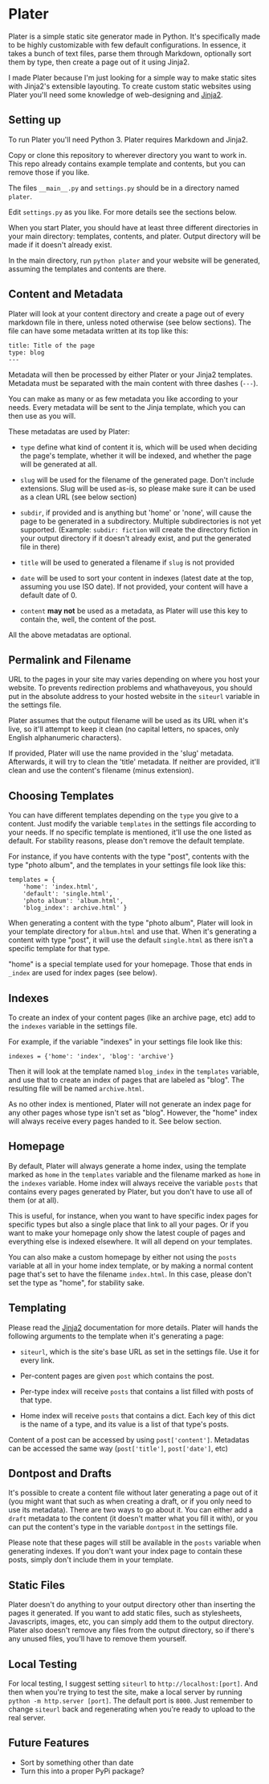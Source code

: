 # Plater #
Plater is a simple static site generator made in Python. It's specifically made to be highly customizable with few default configurations. In essence, it takes a bunch of text files, parse them through Markdown, optionally sort them by type, then create a page out of it using Jinja2.

I made Plater because I'm just looking for a simple way to make static sites with Jinja2's extensible layouting. To create custom static websites using Plater you'll need some knowledge of web-designing and [Jinja2](http://jinja.pocoo.org).

## Setting up
To run Plater you'll need Python 3. Plater requires Markdown and Jinja2.

Copy or clone this repository to wherever directory you want to work in. This repo already contains example template and contents, but you can remove those if you like.

The files `__main__.py` and `settings.py` should be in a directory named `plater`.

Edit `settings.py` as you like. For more details see the sections below.

When you start Plater, you should have at least three different directories in your main directory: templates, contents, and plater. Output directory will be made if it doesn't already exist.

In the main directory, run `python plater` and your website will be generated, assuming the templates and contents are there.

## Content and Metadata
Plater will look at your content directory and create a page out of every markdown file in there, unless noted otherwise (see below sections). The file can have some metadata written at its top like this:
```
title: Title of the page
type: blog
---
```
Metadata will then be processed by either Plater or your Jinja2 templates. Metadata must be separated with the main content with three dashes (`---`).

You can make as many or as few metadata you like according to your needs. Every metadata will be sent to the Jinja template, which you can then use as you will.

These metadatas are used by Plater:

- `type` define what kind of content it is, which will be used when deciding the page's template, whether it will be indexed, and whether the page will be generated at all.

- `slug` will be used for the filename of the generated page. Don't include extensions. Slug will be used as-is, so please make sure it can be used as a clean URL (see below section)

- `subdir`, if provided and is anything but 'home' or 'none', will cause the page to be generated in a subdirectory. Multiple subdirectories is not yet supported. (Example: `subdir: fiction` will create the directory fiction in your output directory if it doesn't already exist, and put the generated file in there)

- `title` will be used to generated a filename if `slug` is not provided

- `date` will be used to sort your content in indexes (latest date at the top, assuming you use ISO date). If not provided, your content will have a default date of 0.

- `content` **may not** be used as a metadata, as Plater will use this key to contain the, well, the content of the post.

All the above metadatas are optional.

## Permalink and Filename
URL to the pages in your site may varies depending on where you host your website. To prevents redirection problems and whathaveyous, you should put in the absolute address to your hosted website in the `siteurl` variable in the settings file.

Plater assumes that the output filename will be used as its URL when it's live, so it'll attempt to keep it clean (no capital letters, no spaces, only English alphanumeric characters).

If provided, Plater will use the name provided in the 'slug' metadata. Afterwards, it will try to clean the 'title' metadata. If neither are provided, it'll clean and use the content's filename (minus extension).

## Choosing Templates
You can have different templates depending on the `type` you give to a content. Just modify the variable `templates` in the settings file according to your needs. If no specific template is mentioned, it'll use the one listed as default. For stability reasons, please don't remove the default template.

For instance, if you have contents with the type "post", contents with the type "photo album", and the templates in your settings file look like this:
```
templates = {
    'home': 'index.html',
    'default': 'single.html',
    'photo album': 'album.html',
    'blog_index': archive.html' }
```
When generating a content with the type "photo album", Plater will look in your template directory for `album.html` and use that. When it's generating a content with type "post", it will use the default `single.html` as there isn't a specific template for that type.

"home" is a special template used for your homepage. Those that ends in `_index` are used for index pages (see below).

## Indexes
To create an index of your content pages (like an archive page, etc) add to the `indexes` variable in the settings file.

For example, if the variable "indexes" in your settings file look like this:
```
indexes = {'home': 'index', 'blog': 'archive'}
```
Then it will look at the template named `blog_index` in the `templates` variable, and use that to create an index of pages that are labeled as "blog". The resulting file will be named `archive.html`.

As no other index is mentioned, Plater will not generate an index page for any other pages whose type isn't set as "blog". However, the "home" index will always receive every pages handed to it. See below section.  

## Homepage
By default, Plater will always generate a home index, using the template marked as `home` in the `templates` variable and the filename marked as `home` in the `indexes` variable. Home index will always receive the variable `posts` that contains every pages generated by Plater, but you don't have to use all of them (or at all).

This is useful, for instance, when you want to have specific index pages for specific types but also a single place that link to all your pages. Or if you want to make your homepage only show the latest couple of pages and everything else is indexed elsewhere. It will all depend on your templates.   

You can also make a custom homepage by either not using the `posts` variable at all in your home index template, or by making a normal content page that's set to have the filename `index.html`. In this case, please don't set the type as "home", for stability sake.   

## Templating
Please read the [Jinja2](http://jinja.pocoo.org/docs) documentation for more details. Plater will hands the following arguments to the template when it's generating a page:

- `siteurl`, which is the site's base URL as set in the settings file. Use it for every link.

- Per-content pages are given `post` which contains the post.

- Per-type index will receive `posts` that contains a list filled with posts of that type.

- Home index will receive `posts` that contains a dict. Each key of this dict is the name of a type, and its value is a list of that type's posts.

Content of a post can be accessed by using `post['content']`. Metadatas can be accessed the same way (`post['title']`, `post['date']`, etc)

## Dontpost and Drafts
It's possible to create a content file without later generating a page out of it (you might want that such as when creating a draft, or if you only need to use its metadata). There are two ways to go about it. You can either add a `draft` metadata to the content (it doesn't matter what you fill it with), or you can put the content's type in the variable `dontpost` in the settings file.

Please note that these pages will still be available in the `posts` variable when generating indexes. If you don't want your index page to contain these posts, simply don't include them in your template.

## Static Files
Plater doesn't do anything to your output directory other than inserting the pages it generated. If you want to add static files, such as stylesheets, Javascripts, images, etc, you can simply add them to the output directory. Plater also doesn't remove any files from the output directory, so if there's any unused files, you'll have to remove them yourself.

## Local Testing
For local testing, I suggest setting `siteurl` to `http://localhost:[port]`. And then when you're trying to test the site, make a local server by running `python -m http.server [port]`. The default port is `8000`. Just remember to change `siteurl` back and regenerating when you're ready to upload to the real server.    

## Future Features
- Sort by something other than date
- Turn this into a proper PyPi package?
